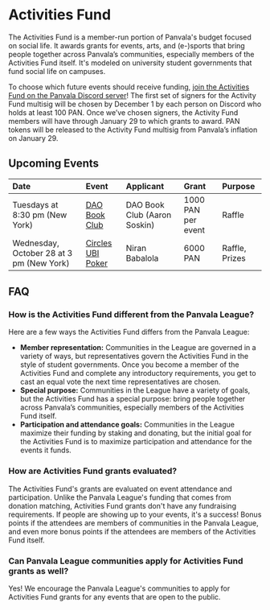 # Activities Fund

The Activities Fund is a member-run portion of Panvala's budget focused on social life. It awards grants for events, arts, and \(e-\)sports that bring people together across Panvala’s communities, especially members of the Activities Fund itself. It's modeled on university student governments that fund social life on campuses.

To choose which future events should receive funding, [join the Activities Fund on the Panvala Discord server](https://discord.gg/yZmYZbf)! The first set of signers for the Activity Fund multisig will be chosen by December 1 by each person on Discord who holds at least 100 PAN. Once we’ve chosen signers, the Activity Fund members will have through January 29 to which grants to award. PAN tokens will be released to the Activity Fund multisig from Panvala’s inflation on January 29.

## Upcoming Events

| Date | Event | Applicant | Grant | Purpose |
| :--- | :--- | :--- | :--- | :--- |
| Tuesdays at 8:30 pm \(New York\) | [DAO Book Club](https://discord.gg/dtUVKAc) | DAO Book Club \(Aaron Soskin\) | 1000 PAN per event | Raffle |
| Wednesday, October 28 at 3 pm \(New York\) | [Circles UBI Poker](https://docs.google.com/document/d/1BgISfWdKPJRtcfcxuWwMtG7p-lhhKW4sQnJZ1JrSDWk/edit) | Niran Babalola | 6000 PAN | Raffle, Prizes |

## FAQ

### How is the Activities Fund different from the Panvala League?

Here are a few ways the Activities Fund differs from the Panvala League:

* **Member representation:** Communities in the League are governed in a variety of ways, but representatives govern the Activities Fund in the style of student governments. Once you become a member of the Activities Fund and complete any introductory requirements, you get to cast an equal vote the next time representatives are chosen.
* **Special purpose:** Communities in the League have a variety of goals, but the Activities Fund has a special purpose: bring people together across Panvala’s communities, especially members of the Activities Fund itself.
* **Participation and attendance goals:** Communities in the League maximize their funding by staking and donating, but the initial goal for the Activities Fund is to maximize participation and attendance for the events it funds.

### How are Activities Fund grants evaluated?

The Activities Fund's grants are evaluated on event attendance and participation. Unlike the Panvala League's funding that comes from donation matching, Activities Fund grants don't have any fundraising requirements. If people are showing up to your events, it's a success! Bonus points if the attendees are members of communities in the Panvala League, and even more bonus points if the attendees are members of the Activities Fund itself.

### Can Panvala League communities apply for Activities Fund grants as well?

Yes! We encourage the Panvala League's communities to apply for Activities Fund grants for any events that are open to the public.

